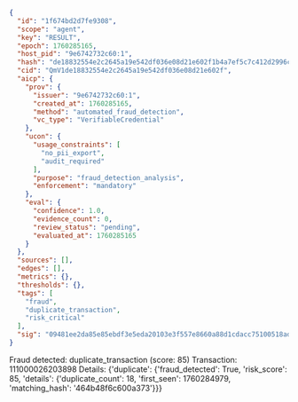 ```json
{
  "id": "1f674bd2d7fe9308",
  "scope": "agent",
  "key": "RESULT",
  "epoch": 1760285165,
  "host_pid": "9e6742732c60:1",
  "hash": "de18832554e2c2645a19e542df036e08d21e602f1b4a7ef5c7c412d2996c0998",
  "cid": "QmV1de18832554e2c2645a19e542df036e08d21e602f",
  "aicp": {
    "prov": {
      "issuer": "9e6742732c60:1",
      "created_at": 1760285165,
      "method": "automated_fraud_detection",
      "vc_type": "VerifiableCredential"
    },
    "ucon": {
      "usage_constraints": [
        "no_pii_export",
        "audit_required"
      ],
      "purpose": "fraud_detection_analysis",
      "enforcement": "mandatory"
    },
    "eval": {
      "confidence": 1.0,
      "evidence_count": 0,
      "review_status": "pending",
      "evaluated_at": 1760285165
    }
  },
  "sources": [],
  "edges": [],
  "metrics": {},
  "thresholds": {},
  "tags": [
    "fraud",
    "duplicate_transaction",
    "risk_critical"
  ],
  "sig": "09481ee2da85e85ebdf3e5eda20103e3f557e8660a88d1cdacc75100518ad7b7"
}
```

Fraud detected: duplicate_transaction (score: 85)
Transaction: 111000026203898
Details: {'duplicate': {'fraud_detected': True, 'risk_score': 85, 'details': {'duplicate_count': 18, 'first_seen': 1760284979, 'matching_hash': '464b48f6c600a373'}}}